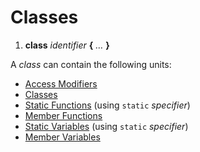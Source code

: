 # Classes

1. **class** _identifier_ **{** _…_ **}**

A _class_ can contain the following units:
- [Access Modifiers](Classes/Access%20Modifiers.md)
- [Classes](Classes.md)
- [Static Functions](Functions/Static%20Functions.md) (using `static` _specifier_)
- [Member Functions](Functions/Member%20Functions.md)
- [Static Variables](Variables/Static%20Variables.md) (using `static` _specifier_)
- [Member Variables](Variables/Member%20Variables.md)